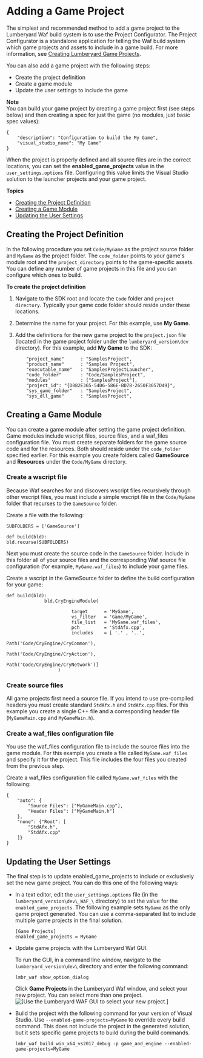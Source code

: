 # Adding a Game Project<a name="waf-using-game-project"></a>

The simplest and recommended method to add a game project to the Lumberyard Waf build system is to use the Project Configurator\. The Project Configurator is a standalone application for telling the Waf build system which game projects and assets to include in a game build\. For more information, see [Creating Lumberyard Game Projects](configurator-intro.md)\.

You can also add a game project with the following steps:
+ Create the project definition
+ Create a game module
+ Update the user settings to include the game

**Note**  
You can build your game project by creating a game project first \(see steps below\) and then creating a spec for just the game \(no modules, just basic spec values\):  

```
{
    "description": "Configuration to build the My Game",
    "visual_studio_name": "My Game"
}
```
When the project is properly defined and all source files are in the correct locations, you can set the **enabled\_game\_projects** value in the `user_settings.options` file\. Configuring this value limits the Visual Studio solution to the launcher projects and your game project\.

**Topics**
+ [Creating the Project Definition](#add-game-project-project-definition)
+ [Creating a Game Module](#add-game-project-game-module)
+ [Updating the User Settings](#add-game-project-user-settings)

## Creating the Project Definition<a name="add-game-project-project-definition"></a>

In the following procedure you set `Code/MyGame` as the project source folder and `MyGame` as the project folder\. The `code_folder` points to your game's module root and the `project_directory` points to the game\-specific assets\. You can define any number of game projects in this file and you can configure which ones to build\.

**To create the project definition**

1. Navigate to the SDK root and locate the `Code` folder and `project directory`\. Typically your game code folder should reside under these locations\.

1. Determine the name for your project\. For this example, use **My Game**\.

1. Add the definitions for the new game project to the `project.json` file \(located in the game project folder under the `lumberyard_version\dev` directory\)\. For this example, add **My Game** to the SDK:

   ```
       "project_name"      : "SamplesProject",
       "product_name"      : "Samples Project",
       "executable_name"   : "SamplesProjectLauncher",
       "code_folder"       : "Code/SamplesProject",
       "modules"           : ["SamplesProject"],
       "project_id": "{D882E365-54D6-586E-BD78-2650F3057D49}",
       "sys_game_folder"   : "SamplesProject",
       "sys_dll_game"      : "SamplesProject",
   ```

## Creating a Game Module<a name="add-game-project-game-module"></a>

You can create a game module after setting the game project definition\. Game modules include wscript files, source files, and a waf\_files configuration file\. You must create separate folders for the game source code and for the resources\. Both should reside under the `code_folder` specified earlier\. For this example you create folders called **GameSource** and **Resources** under the `Code/MyGame` directory\.

### Create a wscript file<a name="game-module-wscript-file"></a>

Because Waf searches for and discovers wscript files recursively through other wscript files, you must include a simple wscript file in the `Code/MyGame` folder that recurses to the `GameSource` folder\.

Create a file with the following:

```
SUBFOLDERS = ['GameSource']
               
def build(bld):
bld.recurse(SUBFOLDERS)
```

Next you must create the source code in the `GameSource` folder\. Include in this folder all of your source files and the corresponding Waf source file configuration \(for example, `MyGame.waf_files`\) to include your game files\.

Create a wscript in the GameSource folder to define the build configuration for your game:

```
def build(bld):
              bld.CryEngineModule(
               	 
               	        target      = 'MyGame',
               	        vs_filter   = 'Game/MyGame',
               	        file_list   = 'MyGame.waf_files',
               	        pch         = 'StdAfx.cpp',
               	        includes    = [ '.' , '..',
               	                        Path('Code/CryEngine/CryCommon'),
               	                        Path('Code/CryEngine/CryAction'),
               	                        Path('Code/CryEngine/CryNetwork')]
               	   )
```

### Create source files<a name="game-module-source-files"></a>

All game projects first need a source file\. If you intend to use pre\-compiled headers you must create standard `StdAfx.h` and `StdAfx.cpp` files\. For this example you create a single C\+\+ file and a corresponding header file \(`MyGameMain.cpp` and `MyGameMain.h`\)\.

### Create a waf\_files configuration file<a name="game-module-waf-files-configuration-file"></a>

You use the waf\_files configuration file to include the source files into the game module\. For this example you create a file called `MyGame.waf_files` and specify it for the project\. This file includes the four files you created from the previous step\. 

Create a waf\_files configuration file called `MyGame.waf_files` with the following:

```
{
    "auto": {
        "Source Files": ["MyGameMain.cpp"],
        "Header Files": ["MyGameMain.h"]
    },
    "none": {"Root": [
        "StdAfx.h",
        "StdAfx.cpp"
    ]}
}
```

## Updating the User Settings<a name="add-game-project-user-settings"></a>

The final step is to update enabled\_game\_projects to include or exclusively set the new game project\. You can do this one of the following ways:
+ In a text editor, edit the `user_settings.options` file \(in the `lumberyard_version\dev\_WAF_\` directory\) to set the value for the `enabled_game_projects`\. The following example sets `MyGame` as the only game project generated\. You can use a comma\-separated list to include multiple game projects in the final solution\.

  ```
  [Game Projects]
  enabled_game_projects = MyGame
  ```
+ Update game projects with the Lumberyard Waf GUI\. 

  To run the GUI, in a command line window, navigate to the `lumberyard_version\dev\` directory and enter the following command: 

  ```
  lmbr_waf show_option_dialog
  ```

  Click **Game Projects** in the Lumberyard Waf window, and select your new project\. You can select more than one project\.  
![\[Use the Lumberyard WAF GUI to select your new project.\]](http://docs.aws.amazon.com/lumberyard/latest/userguide/images/waf-using-game-project-waf-gui.png)
+ Build the project with the following command for your version of Visual Studio\. Use `--enabled-game-projects=MyGame` to override every build command\. This does not include the project in the generated solution, but it sets specific game projects to build during the build commands\.

  ```
  lmbr_waf build_win_x64_vs2017_debug -p game_and_engine --enabled-game-projects=MyGame
  ```
